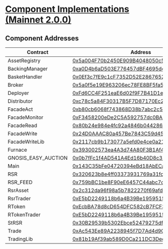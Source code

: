 # [Component Implementations (Mainnet 2.0.0)](https://etherscan.io/undefined)
## Component Addresses
| Contract | Address | Version |
| --- | --- | --- |
| AssetRegistry | [0x5a004F70b2450E909B4048050c585549Ab8afeB8](https://etherscan.io/0x5a004F70b2450E909B4048050c585549Ab8afeB8) | 2.0.0 |
| BackingManager | [0xa0D4b6aD503E776457dBF4695d462DdF8621A1CC](https://etherscan.io/0xa0D4b6aD503E776457dBF4695d462DdF8621A1CC) | 2.0.0 |
| BasketHandler | [0x0Ef3c7fE9c1cF7352D52E2867652b7547DeFdbe5](https://etherscan.io/0x0Ef3c7fE9c1cF7352D52E2867652b7547DeFdbe5) | 2.0.0 |
| Broker | [0x5a0f5e19E963206ec78FE8BF5fa53108918DD898](https://etherscan.io/0x5a0f5e19E963206ec78FE8BF5fa53108918DD898) | 2.0.0 |
| Deployer | [0xFd6CC4F251eaE6d02f9F7B41D1e80464D3d2F377](https://etherscan.io/0xFd6CC4F251eaE6d02f9F7B41D1e80464D3d2F377) | 2.0.0 |
| Distributor | [0xc78c5a84F30317B5F7D87170Ec21DC73Df38d569](https://etherscan.io/0xc78c5a84F30317B5F7D87170Ec21DC73Df38d569) | 2.0.0 |
| FacadeAct | [0xb80cb6068f743868D38b7abc2c55a720c06c44d0](https://etherscan.io/0xb80cb6068f743868D38b7abc2c55a720c06c44d0) | N/A |
| FacadeMonitor | [0xF3458200eDe2C5A592757dc0BA9A915e9CCA77C6](https://etherscan.io/0xF3458200eDe2C5A592757dc0BA9A915e9CCA77C6) | N/A |
| FacadeRead | [0x80b24e984e4fc92a4846b044286DcCcd66564DB9](https://etherscan.io/0x80b24e984e4fc92a4846b044286DcCcd66564DB9) | N/A |
| FacadeWrite | [0x24D0AAAC80a457Be7843C59d45a1B90fbb02ED8e](https://etherscan.io/0x24D0AAAC80a457Be7843C59d45a1B90fbb02ED8e) | N/A |
| FacadeWriteLib | [0x2117cb9b173077a5efd0e4ce0a21c6b3add65a26](https://etherscan.io/0x2117cb9b173077a5efd0e4ce0a21c6b3add65a26) | N/A |
| Furnace | [0x393002573ea4A3d74A80F3B1Af436a3ee3A30c96](https://etherscan.io/0x393002573ea4A3d74A80F3B1Af436a3ee3A30c96) | 2.0.0 |
| GNOSIS_EASY_AUCTION | [0x0b7fFc1f4AD541A4Ed16b40D8c37f0929158D101](https://etherscan.io/0x0b7fFc1f4AD541A4Ed16b40D8c37f0929158D101) | N/A |
| Main | [0x143C35bFe04720394eBd18AbECa83eA9D8BEdE2F](https://etherscan.io/0x143C35bFe04720394eBd18AbECa83eA9D8BEdE2F) | 2.0.0 |
| RSR | [0x320623b8e4ff03373931769a31fc52a4e78b5d70](https://etherscan.io/0x320623b8e4ff03373931769a31fc52a4e78b5d70) | N/A |
| RSR_FEED | [0x759bBC1be8F90eE6457C44abc7d443842a976d02](https://etherscan.io/0x759bBC1be8F90eE6457C44abc7d443842a976d02) | N/A |
| RsrAsset | [0x2c312da96f98a5b7822270f69afd2d7ae8e748dc](https://etherscan.io/0x2c312da96f98a5b7822270f69afd2d7ae8e748dc) | N/A |
| RsrTrader | [0xE5bD2249118b6a4B39Be195951579dC9Af05029a](https://etherscan.io/0xE5bD2249118b6a4B39Be195951579dC9Af05029a) | 2.0.0 |
| RToken | [0xEcbBA78d8cD654DFC582cB7FCF31D8a2A0B7A6cC](https://etherscan.io/0xEcbBA78d8cD654DFC582cB7FCF31D8a2A0B7A6cC) | 2.0.0 |
| RTokenTrader | [0xE5bD2249118b6a4B39Be195951579dC9Af05029a](https://etherscan.io/0xE5bD2249118b6a4B39Be195951579dC9Af05029a) | 2.0.0 |
| StRSR | [0x30B29539b5302Ebce52479275dfC9DFAbb66A047](https://etherscan.io/0x30B29539b5302Ebce52479275dfC9DFAbb66A047) | 2.0.0 |
| Trade | [0xAc543Ee89A2238945f7D7Ad4d9Cf958721f9757c](https://etherscan.io/0xAc543Ee89A2238945f7D7Ad4d9Cf958721f9757c) | N/A |
| TradingLib | [0x81b19Af39ab589D0Ca211DC3Dee4cfF7072eb478](https://etherscan.io/0x81b19Af39ab589D0Ca211DC3Dee4cfF7072eb478) | N/A |
        